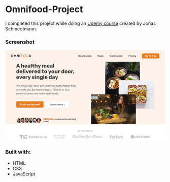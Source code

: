 # Omnifood-Project

I completed this project while doing an [Udemy course](https://www.udemy.com/course/design-and-develop-a-killer-website-with-html5-and-css3/) created by Jonas Schmedtmann.

### Screenshot

![](img/omnifood-pic.png)

### Built with:

- HTML
- CSS
- JavaScript
